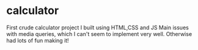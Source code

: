 # calculator
First crude calculator project I built using HTML,CSS and JS 
Main issues with media queries, which I can't seem to implement very well.
Otherwise had lots of fun making it!

